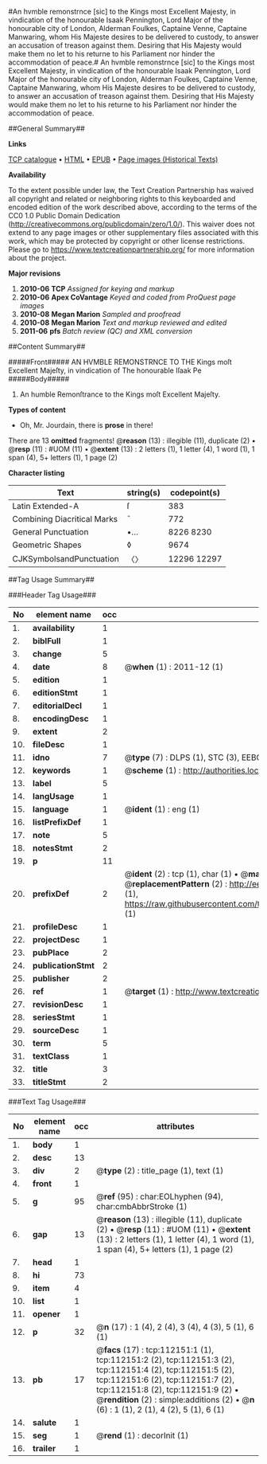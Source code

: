 #An hvmble remonstrnce [sic] to the Kings most Excellent Majesty, in vindication of the honourable Isaak Pennington, Lord Major of the honourable city of London, Alderman Foulkes, Captaine Venne, Captaine Manwaring, whom His Majeste desires to be delivered to custody, to answer an accusation of treason against them. Desiring that His Majesty would make them no let to his returne to his Parliament nor hinder the accommodation of peace.#
An hvmble remonstrnce [sic] to the Kings most Excellent Majesty, in vindication of the honourable Isaak Pennington, Lord Major of the honourable city of London, Alderman Foulkes, Captaine Venne, Captaine Manwaring, whom His Majeste desires to be delivered to custody, to answer an accusation of treason against them. Desiring that His Majesty would make them no let to his returne to his Parliament nor hinder the accommodation of peace.

##General Summary##

**Links**

[TCP catalogue](http://www.ota.ox.ac.uk/tcp/)  • 
[HTML](http://tei.it.ox.ac.uk/tcp/Texts-HTML/free/A86/A86866.html)  • 
[EPUB](http://tei.it.ox.ac.uk/tcp/Texts-EPUB/free/A86/A86866.epub) • 
[Page images (Historical Texts)](https://historicaltexts.jisc.ac.uk/eebo-99860044e)

**Availability**

To the extent possible under law, the Text Creation Partnership has waived all copyright and related or neighboring rights to this keyboarded and encoded edition of the work described above, according to the terms of the CC0 1.0 Public Domain Dedication (http://creativecommons.org/publicdomain/zero/1.0/). This waiver does not extend to any page images or other supplementary files associated with this work, which may be protected by copyright or other license restrictions. Please go to https://www.textcreationpartnership.org/ for more information about the project.

**Major revisions**

1. __2010-06__ __TCP__ *Assigned for keying and markup*
1. __2010-06__ __Apex CoVantage__ *Keyed and coded from ProQuest page images*
1. __2010-08__ __Megan Marion__ *Sampled and proofread*
1. __2010-08__ __Megan Marion__ *Text and markup reviewed and edited*
1. __2011-06__ __pfs__ *Batch review (QC) and XML conversion*

##Content Summary##

#####Front#####
AN HVMBLE REMONSTRNCE TO THE Kings moſt Excellent Majeſty, in vindication of
The honourable Iſaak Pe
#####Body#####

1. An humble Remonſtrance to the Kings moſt Excellent Majeſty.

**Types of content**

  * Oh, Mr. Jourdain, there is **prose** in there!

There are 13 **omitted** fragments! 
 @__reason__ (13) : illegible (11), duplicate (2)  •  @__resp__ (11) : #UOM (11)  •  @__extent__ (13) : 2 letters (1), 1 letter (4), 1 word (1), 1 span (4), 5+ letters (1), 1 page (2)

**Character listing**


|Text|string(s)|codepoint(s)|
|---|---|---|
|Latin Extended-A|ſ|383|
|Combining             Diacritical Marks|̄|772|
|General Punctuation|•…|8226 8230|
|Geometric Shapes|◊|9674|
|CJKSymbolsandPunctuation|〈〉|12296 12297|

##Tag Usage Summary##

###Header Tag Usage###

|No|element name|occ|attributes|
|---|---|---|---|
|1.|__availability__|1||
|2.|__biblFull__|1||
|3.|__change__|5||
|4.|__date__|8| @__when__ (1) : 2011-12 (1)|
|5.|__edition__|1||
|6.|__editionStmt__|1||
|7.|__editorialDecl__|1||
|8.|__encodingDesc__|1||
|9.|__extent__|2||
|10.|__fileDesc__|1||
|11.|__idno__|7| @__type__ (7) : DLPS (1), STC (3), EEBO-CITATION (1), PROQUEST (1), VID (1)|
|12.|__keywords__|1| @__scheme__ (1) : http://authorities.loc.gov/ (1)|
|13.|__label__|5||
|14.|__langUsage__|1||
|15.|__language__|1| @__ident__ (1) : eng (1)|
|16.|__listPrefixDef__|1||
|17.|__note__|5||
|18.|__notesStmt__|2||
|19.|__p__|11||
|20.|__prefixDef__|2| @__ident__ (2) : tcp (1), char (1)  •  @__matchPattern__ (2) : ([0-9\-]+):([0-9IVX]+) (1), (.+) (1)  •  @__replacementPattern__ (2) : http://eebo.chadwyck.com/downloadtiff?vid=$1&page=$2 (1), https://raw.githubusercontent.com/textcreationpartnership/Texts/master/tcpchars.xml#$1 (1)|
|21.|__profileDesc__|1||
|22.|__projectDesc__|1||
|23.|__pubPlace__|2||
|24.|__publicationStmt__|2||
|25.|__publisher__|2||
|26.|__ref__|1| @__target__ (1) : http://www.textcreationpartnership.org/docs/. (1)|
|27.|__revisionDesc__|1||
|28.|__seriesStmt__|1||
|29.|__sourceDesc__|1||
|30.|__term__|5||
|31.|__textClass__|1||
|32.|__title__|3||
|33.|__titleStmt__|2||


###Text Tag Usage###

|No|element name|occ|attributes|
|---|---|---|---|
|1.|__body__|1||
|2.|__desc__|13||
|3.|__div__|2| @__type__ (2) : title_page (1), text (1)|
|4.|__front__|1||
|5.|__g__|95| @__ref__ (95) : char:EOLhyphen (94), char:cmbAbbrStroke (1)|
|6.|__gap__|13| @__reason__ (13) : illegible (11), duplicate (2)  •  @__resp__ (11) : #UOM (11)  •  @__extent__ (13) : 2 letters (1), 1 letter (4), 1 word (1), 1 span (4), 5+ letters (1), 1 page (2)|
|7.|__head__|1||
|8.|__hi__|73||
|9.|__item__|4||
|10.|__list__|1||
|11.|__opener__|1||
|12.|__p__|32| @__n__ (17) : 1 (4), 2 (4), 3 (4), 4 (3), 5 (1), 6 (1)|
|13.|__pb__|17| @__facs__ (17) : tcp:112151:1 (1), tcp:112151:2 (2), tcp:112151:3 (2), tcp:112151:4 (2), tcp:112151:5 (2), tcp:112151:6 (2), tcp:112151:7 (2), tcp:112151:8 (2), tcp:112151:9 (2)  •  @__rendition__ (2) : simple:additions (2)  •  @__n__ (6) : 1 (1), 2 (1), 4 (2), 5 (1), 6 (1)|
|14.|__salute__|1||
|15.|__seg__|1| @__rend__ (1) : decorInit (1)|
|16.|__trailer__|1||
